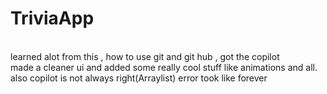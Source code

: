 # TriviaApp
<br>
learned alot from this , how to use git and git hub , got the copilot 
<br> 
made a cleaner ui and added some really cool stuff like animations and all. 
also copilot is not always right(Arraylist<Question></Question>) error took like forever
